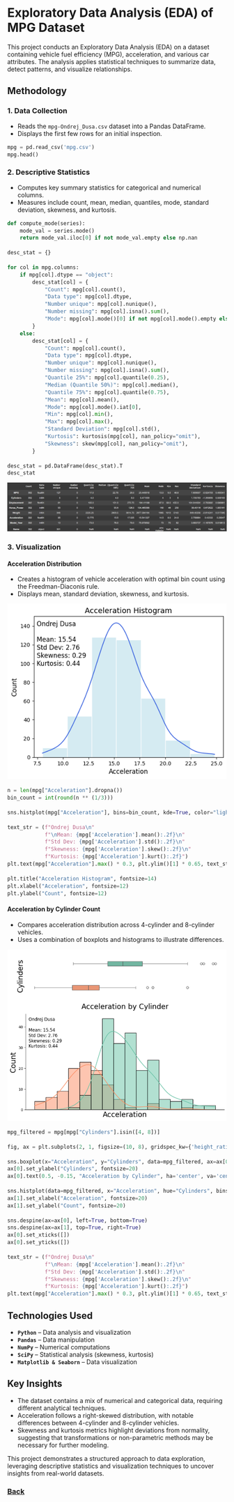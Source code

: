 # Exploratory Data Analysis (EDA) of MPG Dataset  

This project conducts an Exploratory Data Analysis (EDA) on a dataset containing vehicle fuel efficiency (MPG), acceleration, and various car attributes. The analysis applies statistical techniques to summarize data, detect patterns, and visualize relationships.  

## Methodology  

### 1. Data Collection  
- Reads the `mpg-Ondrej_Dusa.csv` dataset into a Pandas DataFrame.  
- Displays the first few rows for an initial inspection.  

```python
mpg = pd.read_csv('mpg.csv')  
mpg.head()
```

### 2. Descriptive Statistics

-  Computes key summary statistics for categorical and numerical columns.
-  Measures include count, mean, median, quantiles, mode, standard deviation, skewness, and kurtosis.

```python
def compute_mode(series):  
    mode_val = series.mode()  
    return mode_val.iloc[0] if not mode_val.empty else np.nan  

desc_stat = {}  

for col in mpg.columns:  
    if mpg[col].dtype == "object":  
        desc_stat[col] = {  
            "Count": mpg[col].count(),  
            "Data type": mpg[col].dtype,  
            "Number unique": mpg[col].nunique(),  
            "Number missing": mpg[col].isna().sum(),  
            "Mode": mpg[col].mode()[0] if not mpg[col].mode().empty else np.nan,  
        }  
    else:  
        desc_stat[col] = {  
            "Count": mpg[col].count(),  
            "Data type": mpg[col].dtype,  
            "Number unique": mpg[col].nunique(),  
            "Number missing": mpg[col].isna().sum(),  
            "Quantile 25%": mpg[col].quantile(0.25),  
            "Median (Quantile 50%)": mpg[col].median(),  
            "Quantile 75%": mpg[col].quantile(0.75),  
            "Mean": mpg[col].mean(),  
            "Mode": mpg[col].mode().iat[0],  
            "Min": mpg[col].min(),  
            "Max": mpg[col].max(),  
            "Standard Deviation": mpg[col].std(),  
            "Kurtosis": kurtosis(mpg[col], nan_policy="omit"),  
            "Skewness": skew(mpg[col], nan_policy="omit"),  
        }  

desc_stat = pd.DataFrame(desc_stat).T  
desc_stat
```

![Output](https://github.com/ondrej-dusa/Portfolio/blob/main/assets/MPG%20Analysis.png)

### 3. Visualization

#### **Acceleration Distribution**

-  Creates a histogram of vehicle acceleration with optimal bin count using the Freedman-Diaconis rule.
-  Displays mean, standard deviation, skewness, and kurtosis.

![Histogram](https://raw.githubusercontent.com/ondrej-dusa/Portfolio/main/assets/Histogram_Colab.png)

```python
n = len(mpg["Acceleration"].dropna())  
bin_count = int(round(n ** (1/3)))  

sns.histplot(mpg["Acceleration"], bins=bin_count, kde=True, color="lightblue", edgecolor="white").lines[0].set_color("royalblue")  

text_str = (f"Ondrej Dusa\n"  
            f"\nMean: {mpg['Acceleration'].mean():.2f}\n"  
            f"Std Dev: {mpg['Acceleration'].std():.2f}\n"  
            f"Skewness: {mpg['Acceleration'].skew():.2f}\n"  
            f"Kurtosis: {mpg['Acceleration'].kurt():.2f}")  
plt.text(mpg["Acceleration"].max() * 0.3, plt.ylim()[1] * 0.65, text_str, fontsize=12)  

plt.title("Acceleration Histogram", fontsize=14)  
plt.xlabel("Acceleration", fontsize=12)  
plt.ylabel("Count", fontsize=12)  
```

#### **Acceleration by Cylinder Count**

-  Compares acceleration distribution across 4-cylinder and 8-cylinder vehicles.
-  Uses a combination of boxplots and histograms to illustrate differences.

![Combined_Plot](https://raw.githubusercontent.com/ondrej-dusa/Portfolio/main/assets/Combined_Plot_Colab.png)

```python
mpg_filtered = mpg[mpg["Cylinders"].isin([4, 8])]  

fig, ax = plt.subplots(2, 1, figsize=(10, 8), gridspec_kw={'height_ratios': [1, 2]}, sharex=True)  

sns.boxplot(x="Acceleration", y="Cylinders", data=mpg_filtered, ax=ax[0], orient="y", palette="Set2", width=0.2)  
ax[0].set_ylabel("Cylinders", fontsize=20)  
ax[0].text(0.5, -0.15, "Acceleration by Cylinder", ha='center', va='center', fontsize=20, transform=ax[0].transAxes)  

sns.histplot(data=mpg_filtered, x="Acceleration", hue="Cylinders", bins=16, kde=True, ax=ax[1], palette="Set2", legend=False)  
ax[1].set_xlabel("Acceleration", fontsize=20)  
ax[1].set_ylabel("Count", fontsize=20)  

sns.despine(ax=ax[0], left=True, bottom=True)  
sns.despine(ax=ax[1], top=True, right=True)  
ax[0].set_xticks([])  
ax[0].set_yticks([])  

text_str = (f"Ondrej Dusa\n"  
            f"\nMean: {mpg['Acceleration'].mean():.2f}\n"  
            f"Std Dev: {mpg['Acceleration'].std():.2f}\n"  
            f"Skewness: {mpg['Acceleration'].skew():.2f}\n"  
            f"Kurtosis: {mpg['Acceleration'].kurt():.2f}")  
plt.text(mpg["Acceleration"].max() * 0.3, plt.ylim()[1] * 0.65, text_str, fontsize=12)  
```

Technologies Used
-----------------

-  **`Python`** – Data analysis and visualization
-  **`Pandas`** – Data manipulation
-  **`NumPy`** – Numerical computations
-  **`SciPy`** – Statistical analysis (skewness, kurtosis)
-  **`Matplotlib & Seaborn`** – Data visualization
    

Key Insights
------------

-  The dataset contains a mix of numerical and categorical data, requiring different analytical techniques.
-  Acceleration follows a right-skewed distribution, with notable differences between 4-cylinder and 8-cylinder vehicles.
-  Skewness and kurtosis metrics highlight deviations from normality, suggesting that transformations or non-parametric methods may be necessary for further modeling.

This project demonstrates a structured approach to data exploration, leveraging descriptive statistics and visualization techniques to uncover insights from real-world datasets.

### [Back](https://ondrej-dusa.github.io/Portfolio/Projects.html)
